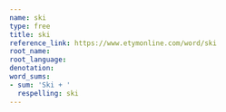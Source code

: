 ```yaml
---
name: ski
type: free
title: ski
reference_link: https://www.etymonline.com/word/ski
root_name: 
root_language: 
denotation: 
word_sums:
- sum: 'Ski + '
  respelling: ski
---
```

